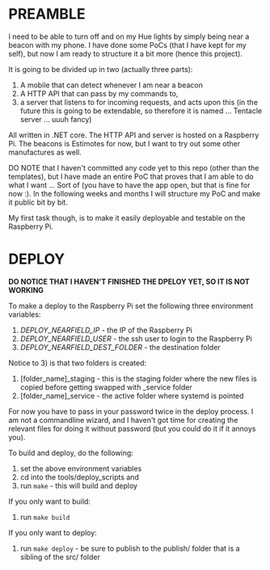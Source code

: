 # PREAMBLE
I need to be able to turn off and on my Hue lights by simply being near a beacon with my phone. I have done some PoCs (that I have kept for my self), but now I am ready to structure it a bit more (hence this project).

It is going to be divided up in two (actually three parts):

1. A mobile that can detect whenever I am near a beacon
2. A HTTP API that can pass by my commands to,
3. a server that listens to for incoming requests, and acts upon this (in the future this is going to be extendable, so therefore it is named ... Tentacle server ... uuuh fancy)

All written in .NET core. The HTTP API and server is hosted on a Raspberry Pi. The beacons is Estimotes for now, but I want to try out some other manufactures as well.

DO NOTE that I haven't committed any code yet to this repo (other than the templates), but I have made an entire PoC that proves that I am able to do what I want ... Sort of (you have to have the app open, but that is fine for now :). In the following weeks and months I will structure my PoC and make it public bit by bit.

My first task though, is to make it easily deployable and testable on the Raspberry Pi.

# DEPLOY
**DO NOTICE THAT I HAVEN'T FINISHED THE DPELOY YET, SO IT IS NOT WORKING**

To make a deploy to the Raspberry Pi set the following three environment variables:

1. *DEPLOY_NEARFIELD_IP* - the IP of the Raspberry Pi
2. *DEPLOY_NEARFIELD_USER*  - the ssh user to login to the Raspberry Pi
3. *DEPLOY_NEARFIELD_DEST_FOLDER* - the destination folder

Notice to 3) is that two folders is created:

1. [folder_name]_staging - this is the staging folder where the new files is copied before getting swapped with _service folder
2. [folder_name]_service - the active folder where systemd is pointed

For now you have to pass in your password twice in the deploy process. I am not a commandline wizard, and I haven't got time for creating the relevant files for doing it without password (but you could do it if it annoys you).

To build and deploy, do the following:

1. set the above environment variables
2. cd into the tools/deploy_scripts and
3. run ```make``` - this will build and deploy

If you only want to build:

1. run ```make build```

If you only want to deploy:

1. run ```make deploy``` - be sure to publish to the publish/ folder that is a sibling of the src/ folder

